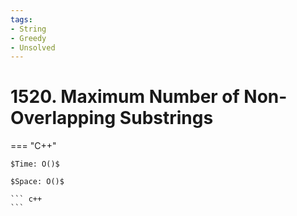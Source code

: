 ```yaml
---
tags:
- String
- Greedy
- Unsolved
---
```



# 1520. Maximum Number of Non-Overlapping Substrings

=== "C++"

    $Time: O()$

    $Space: O()$

    ``` c++
    ```